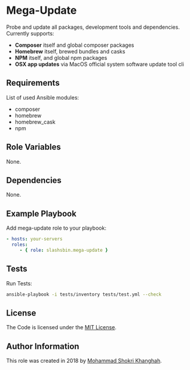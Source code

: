 Mega-Update
===========

Probe and update all packages, development tools and dependencies. Currently supports:

- **Composer** itself and global composer packages
- **Homebrew** itself, brewed bundles and casks
- **NPM** itself, and global npm packages
- **OSX app updates** via MacOS official system software update tool cli

Requirements
------------

List of used Ansible modules:

- composer
- homebrew
- homebrew_cask
- npm

Role Variables
--------------

None.

Dependencies
------------

None.

Example Playbook
----------------

Add mega-update role to your playbook:

```yaml
- hosts: your-servers
  roles:
     - { role: slashsbin.mega-update }
```

Tests
-----

Run Tests:

```bash
ansible-playbook -i tests/inventory tests/test.yml --check
```

License
-------

The Code is licensed under the [MIT License](https://slashsbin.mit-license.org/).

## Author Information

This role was created in 2018 by [Mohammad Shokri Khanghah](https://slashsbin.com/).
